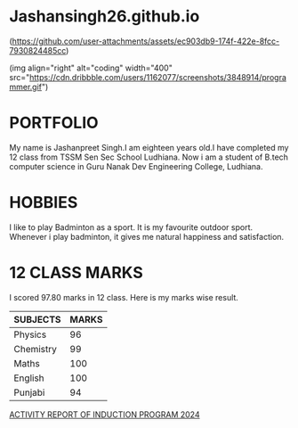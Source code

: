 # Jashansingh26.github.io 
(https://github.com/user-attachments/assets/ec903db9-174f-422e-8fcc-7930824485cc)

(img align="right" alt="coding" width="400" src="https://cdn.dribbble.com/users/1162077/screenshots/3848914/programmer.gif")

# **PORTFOLIO**

My name is Jashanpreet Singh.I am eighteen years old.I have completed my 12 class from TSSM Sen Sec School Ludhiana. Now i am a student of B.tech computer science in Guru Nanak Dev Engineering College, Ludhiana.

# **HOBBIES**

I like to play Badminton as a sport.
It is my favourite outdoor sport. Whenever i play badminton, it gives me natural happiness and satisfaction.

# **12 CLASS MARKS**

I scored 97.80 marks in 12 class.
Here is my marks wise result.

| SUBJECTS | MARKS |
|--------|------|
| Physics | 96 |
| Chemistry | 99 |
| Maths | 100 |
| English | 100 |
| Punjabi | 94 |

[ACTIVITY REPORT OF INDUCTION PROGRAM 2024](https://jashansingh26.github.io/Jashansingh2610.github.io/)


